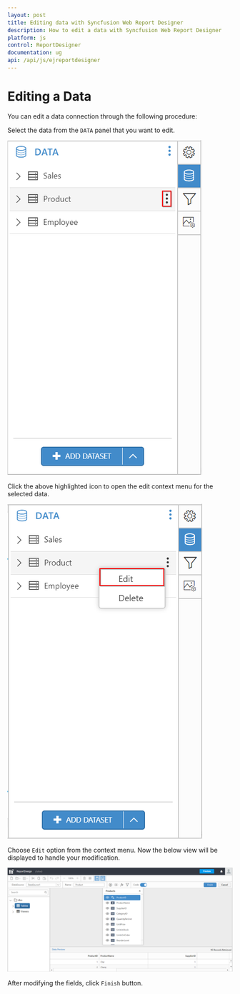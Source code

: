 ```yaml
---
layout: post
title: Editing data with Syncfusion Web Report Designer
description: How to edit a data with Syncfusion Web Report Designer
platform: js
control: ReportDesigner
documentation: ug
api: /api/js/ejreportdesigner
---
```


# Editing a Data

You can edit a data connection through the following procedure:

Select the data from the `DATA` panel that you want to edit.

![](images/Editing-Dataset.png)

Click the above highlighted icon to open the edit context menu for the selected data.

![](images/Edit-ContextDST.png)

Choose `Edit` option from the context menu. Now the below view will be displayed to handle your modification.

![](images/Edit-WindowDST.png)

After modifying the fields, click `Finish` button.
